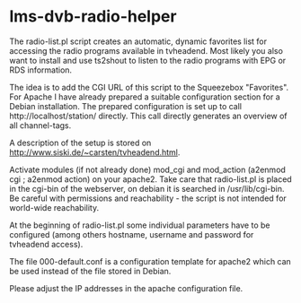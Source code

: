 # lms-dvb-radio-helper
The radio-list.pl script creates an automatic, dynamic favorites list for
accessing the radio programs available in tvheadend. Most likely you also want
to install and use ts2shout to listen to the radio programs with EPG or RDS
information.

The idea is to add the CGI URL of this script to the Squeezebox "Favorites".
For Apache I have already prepared a suitable configuration section for a
Debian installation. The prepared configuration is set up to call
http://localhost/station/ directly. This call directly generates an overview of
all channel-tags.

A description of the setup is stored on
http://www.siski.de/~carsten/tvheadend.html.

Activate modules (if not already done) mod_cgi and mod_action (a2enmod cgi ;
a2enmod action) on your apache2.  Take care that radio-list.pl is placed in the
cgi-bin of the webserver, on debian it is searched in /usr/lib/cgi-bin. Be careful
with permissions and reachability - the script is not intended for world-wide reachability.

At the beginning of radio-list.pl some individual parameters have to be
configured (among others hostname, username and password for tvheadend access).

The file 000-default.conf is a configuration template for apache2 which can be
used instead of the file stored in Debian. 

Please adjust the IP addresses in the apache configuration file. 
